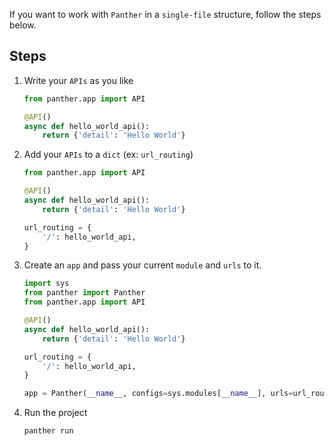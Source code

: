 If you want to work with `Panther` in a `single-file` structure, follow the steps below.

## Steps

1. Write your `APIs` as you like

    ```python
    from panther.app import API
    
    @API()
    async def hello_world_api():
        return {'detail': 'Hello World'}
    ```

2. Add your `APIs` to a `dict` (ex: `url_routing`)

    ```python
    from panther.app import API
    
    @API()
    async def hello_world_api():
        return {'detail': 'Hello World'}
    
    url_routing = {
        '/': hello_world_api,
    }
    ```
3. Create an `app` and pass your current `module` and `urls` to it.

    ```python
    import sys
    from panther import Panther
    from panther.app import API
    
    @API()
    async def hello_world_api():
        return {'detail': 'Hello World'}
    
    url_routing = {
        '/': hello_world_api,
    }
    
    app = Panther(__name__, configs=sys.modules[__name__], urls=url_routing)
    ```
4. Run the project
    ```bash
    panther run 
    ```